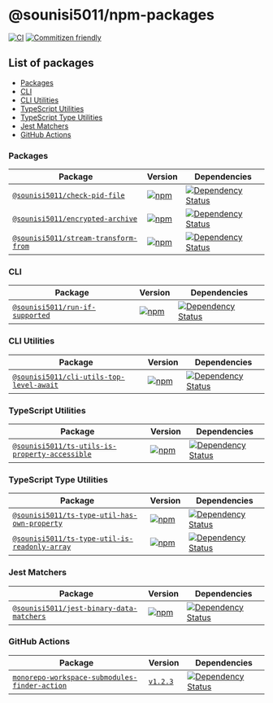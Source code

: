 # @sounisi5011/npm-packages

[![CI](https://github.com/sounisi5011/npm-packages/actions/workflows/ci.yaml/badge.svg)](https://github.com/sounisi5011/npm-packages/actions/workflows/ci.yaml)
[![Commitizen friendly](https://img.shields.io/badge/commitizen-friendly-brightgreen.svg)](http://commitizen.github.io/cz-cli/)

## List of packages

- [Packages](#packages)
- [CLI](#cli)
- [CLI Utilities](#cli-utilities)
- [TypeScript Utilities](#typescript-utilities)
- [TypeScript Type Utilities](#typescript-type-utilities)
- [Jest Matchers](#jest-matchers)
- [GitHub Actions](#github-actions)

### Packages

| Package | Version | Dependencies |
|-|-|-|
| [`@sounisi5011/check-pid-file`](./packages/check-pid-file) | [![npm](https://img.shields.io/npm/v/@sounisi5011/check-pid-file.svg)](https://www.npmjs.com/package/@sounisi5011/check-pid-file) | [![Dependency Status](https://status.david-dm.org/gh/sounisi5011/npm-packages.svg?path=packages%2Fcheck-pid-file)](https://david-dm.org/sounisi5011/npm-packages?path=packages%2Fcheck-pid-file) |
| [`@sounisi5011/encrypted-archive`](./packages/encrypted-archive) | [![npm](https://img.shields.io/npm/v/@sounisi5011/encrypted-archive.svg)](https://www.npmjs.com/package/@sounisi5011/encrypted-archive) | [![Dependency Status](https://status.david-dm.org/gh/sounisi5011/npm-packages.svg?path=packages%2Fencrypted-archive)](https://david-dm.org/sounisi5011/npm-packages?path=packages%2Fencrypted-archive) |
| [`@sounisi5011/stream-transform-from`](./packages/stream-transform-from) | [![npm](https://img.shields.io/npm/v/@sounisi5011/stream-transform-from.svg)](https://www.npmjs.com/package/@sounisi5011/stream-transform-from) | [![Dependency Status](https://status.david-dm.org/gh/sounisi5011/npm-packages.svg?path=packages%2Fstream-transform-from)](https://david-dm.org/sounisi5011/npm-packages?path=packages%2Fstream-transform-from) |

### CLI

| Package | Version | Dependencies |
|-|-|-|
| [`@sounisi5011/run-if-supported`](./packages/cli/run-if-supported) | [![npm](https://img.shields.io/npm/v/@sounisi5011/run-if-supported.svg)](https://www.npmjs.com/package/@sounisi5011/run-if-supported) | [![Dependency Status](https://status.david-dm.org/gh/sounisi5011/npm-packages.svg?path=packages%2Fcli%2Frun-if-supported)](https://david-dm.org/sounisi5011/npm-packages?path=packages%2Fcli%2Frun-if-supported) |

### CLI Utilities

| Package | Version | Dependencies |
|-|-|-|
| [`@sounisi5011/cli-utils-top-level-await`](./packages/cli-utils/top-level-await-cli) | [![npm](https://img.shields.io/npm/v/@sounisi5011/cli-utils-top-level-await.svg)](https://www.npmjs.com/package/@sounisi5011/cli-utils-top-level-await) | [![Dependency Status](https://status.david-dm.org/gh/sounisi5011/npm-packages.svg?path=packages%2Fcli-utils%2Ftop-level-await-cli)](https://david-dm.org/sounisi5011/npm-packages?path=packages%2Fcli-utils%2Ftop-level-await-cli) |

### TypeScript Utilities

| Package | Version | Dependencies |
|-|-|-|
| [`@sounisi5011/ts-utils-is-property-accessible`](./packages/ts-utils/is-property-accessible) | [![npm](https://img.shields.io/npm/v/@sounisi5011/ts-utils-is-property-accessible.svg)](https://www.npmjs.com/package/@sounisi5011/ts-utils-is-property-accessible) | [![Dependency Status](https://status.david-dm.org/gh/sounisi5011/npm-packages.svg?path=packages%2Fts-utils%2Fis-property-accessible)](https://david-dm.org/sounisi5011/npm-packages?path=packages%2Fts-utils%2Fis-property-accessible) |

### TypeScript Type Utilities

| Package | Version | Dependencies |
|-|-|-|
| [`@sounisi5011/ts-type-util-has-own-property`](./packages/ts-type-utils/has-own-property) | [![npm](https://img.shields.io/npm/v/@sounisi5011/ts-type-util-has-own-property.svg)](https://www.npmjs.com/package/@sounisi5011/ts-type-util-has-own-property) | [![Dependency Status](https://status.david-dm.org/gh/sounisi5011/npm-packages.svg?path=packages%2Fts-type-utils%2Fhas-own-property)](https://david-dm.org/sounisi5011/npm-packages?path=packages%2Fts-type-utils%2Fhas-own-property) |
| [`@sounisi5011/ts-type-util-is-readonly-array`](./packages/ts-type-utils/is-readonly-array) | [![npm](https://img.shields.io/npm/v/@sounisi5011/ts-type-util-is-readonly-array.svg)](https://www.npmjs.com/package/@sounisi5011/ts-type-util-is-readonly-array) | [![Dependency Status](https://status.david-dm.org/gh/sounisi5011/npm-packages.svg?path=packages%2Fts-type-utils%2Fis-readonly-array)](https://david-dm.org/sounisi5011/npm-packages?path=packages%2Fts-type-utils%2Fis-readonly-array) |

### Jest Matchers

| Package | Version | Dependencies |
|-|-|-|
| [`@sounisi5011/jest-binary-data-matchers`](./packages/jest-matchers/binary-data) | [![npm](https://img.shields.io/npm/v/@sounisi5011/jest-binary-data-matchers.svg)](https://www.npmjs.com/package/@sounisi5011/jest-binary-data-matchers) | [![Dependency Status](https://status.david-dm.org/gh/sounisi5011/npm-packages.svg?path=packages%2Fjest-matchers%2Fbinary-data)](https://david-dm.org/sounisi5011/npm-packages?path=packages%2Fjest-matchers%2Fbinary-data) |

### GitHub Actions

| Package | Version | Dependencies |
|-|-|-|
| [`monorepo-workspace-submodules-finder-action`](./actions/monorepo-workspace-submodules-finder) | [`v1.2.3`](https://github.com/sounisi5011/npm-packages/tree/monorepo-workspace-submodules-finder-action-v1.2.3/actions/monorepo-workspace-submodules-finder) | [![Dependency Status](https://status.david-dm.org/gh/sounisi5011/npm-packages.svg?path=actions%2Fmonorepo-workspace-submodules-finder)](https://david-dm.org/sounisi5011/npm-packages?path=actions%2Fmonorepo-workspace-submodules-finder) |
